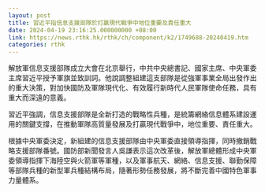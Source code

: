 ```yaml
---
layout: post
title: 習近平指信息支援部隊於打贏現代戰爭中地位重要及責任重大
date: 2024-04-19 23:16:25.000000000 +08:00
link: https://news.rthk.hk/rthk/ch/component/k2/1749688-20240419.htm
categories: rthk
---
```


解放軍信息支援部隊成立大會在北京舉行，中共中央總書記、國家主席、中央軍委主席習近平授予軍旗並致訓詞。他說調整組建這支部隊是從強軍事業全局出發作出的重大決策，對加快國防及軍隊現代化、有效履行新時代人民軍隊使命任務，具有重大而深遠的意義。

習近平強調，信息支援部隊是全新打造的戰略性兵種，是統籌網絡信息體系建設運用的關鍵支撐，在推動軍隊高質量發展及打贏現代戰爭中，地位重要、責任重大。

根據中央軍委決定，新組建的信息支援部隊由中央軍委直接領導指揮，同時撤銷戰略支援部隊番號。國防部新聞發言人吳謙表示這次改革後，解放軍總體形成中央軍委領導指揮下海陸空與火箭軍等軍種，以及軍事航天、網絡、信息支援、聯勤保障等部隊兵種的新型軍兵種結構布局，隨著形勢任務發展，將不斷完善中國特色軍事力量體系。
